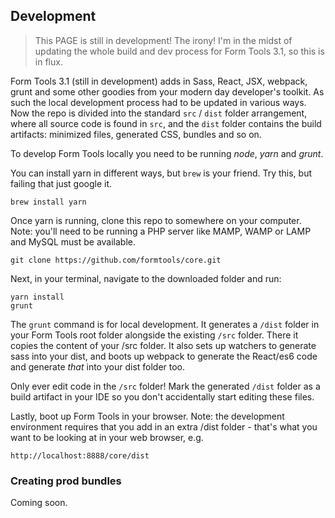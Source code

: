 ## Development 

> This PAGE is still in development! The irony! I'm in the midst of updating the whole build and dev process for Form Tools 3.1, so this is in flux.  


Form Tools 3.1 (still in development) adds in Sass, React, JSX, webpack, grunt and some other goodies from your 
modern day developer's toolkit. As such the local development process had to be updated in various ways. Now the repo
is divided into the standard `src` / `dist` folder arrangement, where all source code is found in `src`, and the 
`dist` folder contains the build artifacts: minimized files, generated CSS, bundles and so on. 

To develop Form Tools locally you need to be running *node*, *yarn* and *grunt*. 

You can install yarn in different ways, but `brew` is your friend. Try this, but failing that just google it.  

```
brew install yarn
```

Once yarn is running, clone this repo to somewhere on your computer. Note: you'll need to be running a PHP 
server like MAMP, WAMP or LAMP and MySQL must be available. 

```
git clone https://github.com/formtools/core.git

```

Next, in your terminal, navigate to the downloaded folder and run:


```
yarn install
grunt
```

The `grunt` command is for local development. It generates a `/dist` folder in your Form Tools root folder alongside
the existing `/src` folder. There it copies the content of your /src folder. It also sets up watchers to generate 
sass into your dist, and boots up webpack to generate the React/es6 code and generate *that* into your dist folder too. 

Only ever edit code in the `/src` folder! Mark the generated `/dist` folder as a build artifact in your IDE so you don't
accidentally start editing these files.

Lastly, boot up Form Tools in your browser. Note: the development environment requires that you add in an extra /dist
folder - that's what you want to be looking at in your web browser, e.g. 

```
http://localhost:8888/core/dist
```


### Creating prod bundles

Coming soon. 